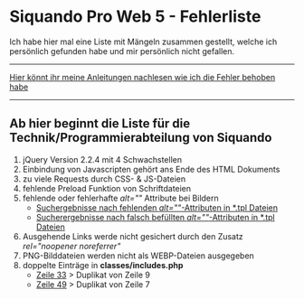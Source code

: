 # Siquando Pro Web 5 - Fehlerliste

Ich habe hier mal eine Liste mit Mängeln zusammen gestellt, welche ich persönlich gefunden habe und mir persönlich nicht
gefallen.
***
[Hier könnt ihr meine Anleitungen nachlesen wie ich die Fehler behoben habe](/wiki)
***
## Ab hier beginnt die Liste für die Technik/Programmierabteilung von Siquando

1. jQuery Version 2.2.4 mit 4 Schwachstellen
2. Einbindung von Javascripten gehört ans Ende des HTML Dokuments
3. zu viele Requests durch CSS- & JS-Dateien
4. fehlende Preload Funktion von Schriftdateien
5. fehlende oder fehlerhafte _alt=&quot;&quot;_ Attribute bei Bildern
   * [Suchergebnisse nach fehlenden _alt=&quot;&quot;_-Attributen in *.tpl Dateien](docs/1-SUCHERGEBNISSE.md)
   * [Sucherergebnisse nach falsch befüllten _alt=&quot;&quot;_-Attributen in *.tpl Dateien](docs/2-SUCHERGEBNISSE.md)
6. Ausgehende Links werde nicht gesichert durch den Zusatz _rel=&quot;noopener noreferrer&quot;_
7. PNG-Bilddateien werden nicht als WEBP-Dateien ausgegeben
8. doppelte Einträge in **classes/includes.php**
    * [Zeile 33](original-files/classes/includes.php#L33) > Duplikat von Zeile 9
    * [Zeile 49](original-files/classes/includes.php#L49) > Duplikat von Zeile 7
